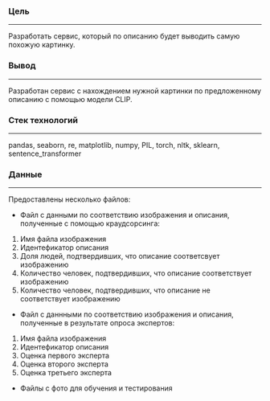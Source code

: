 ### Цель 

---

Разработать сервис, который по описанию будет выводить самую похожую картинку.

### Вывод

---

Разработан сервис с нахождением нужной картинки по предложенному описанию с помощью модели CLIP.

### Стек технологий

---

pandas, seaborn, re, matplotlib, numpy, PIL, torch, nltk, sklearn, sentence_transformer

### Данные

---

Предоставлены несколько файлов:

- Файл с данными по соответствию изображения и описания, полученные с помощью краудсорсинга:
1. Имя файла изображения
2. Идентефикатор описания
3. Доля людей, подтвердивших, что описание соответсвует изображению
4. Количество человек, подтвердивших, что описание соответствует изображению
5. Количество человек, подтвердивших, что описание не соответствует изображению
- Файл с даннными по соответствию изображения и описания, полученные в результате опроса экспертов:
1. Имя файла изображения
2. Идентефикатор описания
3. Оценка первого эксперта
4. Оценка второго эксперта
5. Оценка третьего эксперта
- Файлы с фото для обучения и тестирования
